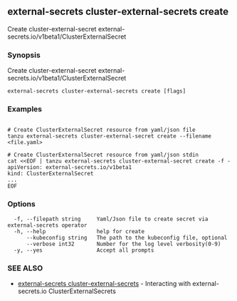 ## external-secrets cluster-external-secrets create

Create cluster-external-secret external-secrets.io/v1beta1/ClusterExternalSecret

### Synopsis

Create cluster-external-secret external-secrets.io/v1beta1/ClusterExternalSecret

```
external-secrets cluster-external-secrets create [flags]
```

### Examples

```

# Create ClusterExternalSecret resource from yaml/json file
tanzu external-secrets cluster-external-secret create --filename <file.yaml>

# Create ClusterExternalSecret resource from yaml/json stdin 
cat <<EOF | tanzu external-secrets cluster-external-secret create -f -
apiVersion: external-secrets.io/v1beta1
kind: ClusterExternalSecret
...
EOF

```

### Options

```
  -f, --filepath string     Yaml/Json file to create secret via external-secrets operator
  -h, --help                help for create
      --kubeconfig string   The path to the kubeconfig file, optional
      --verbose int32       Number for the log level verbosity(0-9)
  -y, --yes                 Accept all prompts
```

### SEE ALSO

* [external-secrets cluster-external-secrets](external-secrets_cluster-external-secrets.md)	 - Interacting with external-secrets.io ClusterExternalSecrets